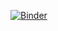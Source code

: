 [![Binder](https://mybinder.org/badge_logo.svg)](https://mybinder.org/v2/gh/SahilUrade/AV-Dataverse/HEAD)
